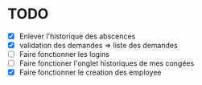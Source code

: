 # TODO

- [x] Enlever l'historique des abscences
- [x] validation des demandes => liste des demandes
- [ ] Faire fonctionner les logins
- [ ] Faire fonctioner l'onglet historiques de mes congées
- [x] Faire fonctionner le creation des employee
